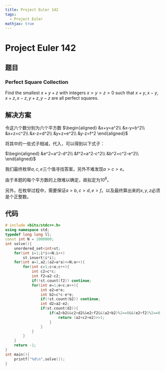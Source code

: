 ```yaml
---
title: Project Euler 142
tags:
  - Project Euler
mathjax: true
---
```

<escape><!-- more --></escape>

# Project Euler 142

## 题目

### Perfect Square Collection

Find the smallest $x + y + z$ with integers $x > y > z > 0$ such that $x + y, x - y, x + z, x - z, y + z, y - z$ are all perfect squares.

## 解决方案

令这六个数分别为六个平方数
$\begin{aligned}
&x+y=a^2\\
&x-y=b^2\\
&x+z=c^2\\
&x-z=d^2\\
&y+z=e^2\\
&y-z=f^2
\end{aligned}$

将其中的一些式子相减，代入，可以得到以下式子：

$\begin{aligned}
&e^2=a^2-d^2\\
&f^2=a^2-c^2\\
&b^2=c^2-e^2\\
\end{aligned}$

我们最终枚举$a,c,e$三个值寻找答案，另外不难发现$a>c>e$。

由于本题的每个平方数的上限难以确定，故拟定为$10^6$。

另外，在枚举过程中，需要保证$a>b,c>d,e>f$。以及最终算出来的$x,y,z$必须是个正整数。

## 代码

```C++
# include <bits/stdc++.h>
using namespace std;
typedef long long ll;
const int N = 1000000;
int solve(){
    unordered_set<int>st;
    for(int i=1;i*i<=N;i++)
        st.insert(i*i);
    for(int a=1,a2;(a2=a*a)<=N;a++){
        for(int c=1;c<a;c++){
            int c2=c*c;
            int f2=a2-c2;
            if(!st.count(f2)) continue;
            for(int e=1;e<c;e++){
                int e2=e*e;
                int b2=c*c-e*e;
                if(!st.count(b2)) continue;
                int d2=a2-e2;
                if(st.count(d2)){
                    if(a2>b2&&c2>d2&&e2>f2&&(a2+b2)%2==0&&(e2+f2)%2==0){
                        return (a2+c2+e2)>>1;
                    }
                }
            }
        }
    }
    return -1;
}
int main(){
    printf("%d\n",solve());
}

```
